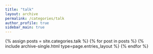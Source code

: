 ```yaml
---
title: "talk"
layout: archive
permalink: /categories/talk
author_profile: true
sidebar_main: true
---
```



{% assign posts = site.categories.talk %}
{% for post in posts %} {% include archive-single.html type=page.entries_layout %} {% endfor %}

